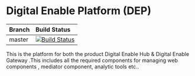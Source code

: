 # Digital Enable Platform (DEP)



| Branch | Build Status |
| :------------ |:-------------
| master | [![Build Status](http://ci.wso2telco.com/view/HUB-GW-2.0.0/job/component-dep-2.0.0/badge/icon)](http://ci.wso2telco.com/view/HUB-GW-2.0.0/job/component-dep-2.0.0/)


This is the platform for both the product Digital Enable Hub &  Digital Enable Gateway .This includes all the required components for managing web components , mediator component, analytic tools etc..
